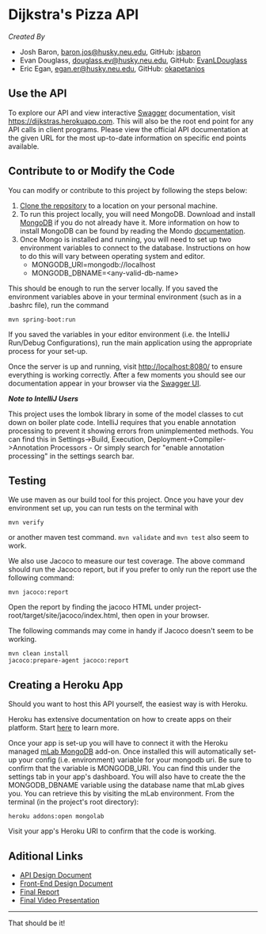 # Dijkstra's Pizza API

*Created By*
* Josh Baron, <baron.jos@husky.neu.edu>, GitHub: [jsbaron](https://github.com/jsbaron)
* Evan Douglass, <douglass.ev@husky.neu.edu>, GitHub: [EvanLDouglass](https://github.com/EvanLDouglass)
* Eric Egan, <egan.er@husky.neu.edu>, GitHub: [okapetanios](https://github.com/okapetanios)

## Use the API
To explore our API and view interactive [Swagger](https://swagger.io/) documentation, visit <https://dijkstras.herokuapp.com>. This will also be the root end point for any API calls in client programs. Please view the official API documentation at the given URL for the most up-to-date information on specific end points available.

## Contribute to or Modify the Code

You can modify or contribute to this project by following the steps below:

1. [Clone the repository](https://help.github.com/en/github/creating-cloning-and-archiving-repositories/cloning-a-repository) to a location on your personal machine.
2. To run this project locally, you will need MongoDB. Download and install [MongoDB](https://www.mongodb.com/download-center/community) if you do not already have it. More information on how to install MongoDB can be found by reading the Mondo [documentation](https://docs.mongodb.com/manual/administration/install-community/).
3. Once Mongo is installed and running, you will need to set up two environment variables to connect to the database. Instructions on how to do this will vary between operating system and editor.
    * MONGODB_URI=mongodb://localhost
    * MONGODB_DBNAME=\<any-valid-db-name\>

This should be enough to run the server locally. If you saved the environment variables above in your terminal environment (such as in a .bashrc file), run the command

    mvn spring-boot:run

If you saved the variables in your editor environment (i.e. the IntelliJ Run/Debug Configurations), run the main application using the appropriate process for your set-up.

Once the server is up and running, visit <http://localhost:8080/> to ensure everything is working correctly. After a few moments you should see our documentation appear in your browser via the [Swagger UI](https://swagger.io/tools/swagger-ui/).

***Note to IntelliJ Users***

This project uses the lombok library in some of the model classes to cut down on boiler plate code. IntelliJ requires that you enable annotation processing to prevent it showing errors from unimplemented methods. You can find this in Settings->Build, Execution, Deployment->Compiler->Annotation Processors - Or simply search for "enable annotation processing" in the settings search bar.

## Testing

We use maven as our build tool for this project. Once you have your dev environment set up, you can run tests on the terminal with

    mvn verify

or another maven test command. `mvn validate` and `mvn test` also seem to work.

We also use Jacoco to measure our test coverage. The above command should run the Jacoco report, but if you prefer to only run the report use the following command:

    mvn jacoco:report

Open the report by finding the jacoco HTML under project-root/target/site/jacoco/index.html, then open in your browser.

The following commands may come in handy if Jacoco doesn't seem to be working.

    mvn clean install
    jacoco:prepare-agent jacoco:report

## Creating a Heroku App

Should you want to host this API yourself, the easiest way is with Heroku.

Heroku has extensive documentation on how to create apps on their platform. Start [here](https://devcenter.heroku.com/) to learn more.

Once your app is set-up you will have to connect it with the Heroku managed [mLab MongoDB](https://elements.heroku.com/addons/mongolab) add-on. Once installed this will automatically set-up your config (i.e. environment) variable for your mongodb uri. Be sure to confirm that the variable is MONGODB_URI. You can find this under the settings tab in your app's dashboard. You will also have to create the the MONGODB_DBNAME variable using the database name that mLab gives you. You can retrieve this by visiting the mLab environment. From the terminal (in the project's root directory):

    heroku addons:open mongolab

Visit your app's Heroku URI to confirm that the code is working.

## Aditional Links

* [API Design Document](https://docs.google.com/document/d/1VT129qyGoOdomH7Tf5sAYlCeG8k6NaDW2la20wl8cr0/edit?usp=sharing)
* [Front-End Design Document](https://docs.google.com/document/d/1lrQyhTi0gaAmdOinhy5wW4dZHJS67hM00_NBbN3XDJw/edit?usp=sharing)
* [Final Report](https://docs.google.com/document/d/1cCOTvZzgRdxYNTtBPZxlpfJgtCa6RhCOX9BkwrWvoPg/edit?usp=sharing)
* [Final Video Presentation](https://www.youtube.com/watch?v=HArcqHPqX6o&feature=youtu.be)

---

That should be it!
